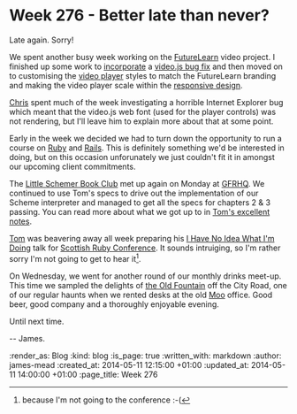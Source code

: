 Week 276 - Better late than never?
========

Late again. Sorry!

We spent another busy week working on the [FutureLearn][] video project. I finished up some work to [incorporate][videojs_rails fork] a [video.js bug fix][] and then moved on to customising the [video player][video.js] styles to match the FutureLearn branding and making the video player scale within the [responsive design][].

[Chris][] spent much of the week investigating a horrible Internet Explorer bug which meant that the video.js web font (used for the player controls) was not rendering, but I'll leave him to explain more about that at some point.

Early in the week we decided we had to turn down the opportunity to run a course on [Ruby][] and [Rails][]. This is definitely something we'd be interested in doing, but on this occasion unforunately we just couldn't fit it in amongst our upcoming client commitments.

The [Little Schemer Book Club][] met up again on Monday at [GFRHQ][]. We continued to use Tom's specs to drive out the implementation of our Scheme interpreter and managed to get all the specs for chapters 2 & 3 passing. You can read more about what we got up to in [Tom's excellent notes][little schemer notes].

[Tom][Tom Stuart] was beavering away all week preparing his [I Have No Idea What I'm Doing][] talk for [Scottish Ruby Conference][]. It sounds intruiging, so I'm rather sorry I'm not going to get to hear it[^1].

On Wednesday, we went for another round of our monthly drinks meet-up. This time we sampled the delights of [the Old Fountain][] off the City Road, one of our regular haunts when we rented desks at the old [Moo][] office. Good beer, good company and a thoroughly enjoyable evening.

Until next time.

-- James.

[FutureLearn]: https://www.futurelearn.com/
[videojs_rails fork]: https://github.com/Futurelearn/videojs_rails/tree/v4.5.2-with-IE-get-xDomain-fix
[video.js bug fix]: https://github.com/videojs/video.js/pull/1095
[video.js]: http://www.videojs.com/
[responsive design]: http://en.wikipedia.org/wiki/Responsive_web_design
[Chris]: /chris-roos
[GFRHQ]: /contact
[Ruby]: https://www.ruby-lang.org/
[Rails]: http://rubyonrails.org/
[Little Schemer Book Club]: http://lanyrd.com/series/little-schemer-book-club/
[little schemer notes]: https://groups.google.com/forum/#!msg/computationbook/s7IF6FS8vqo/cIMdg85IdKwJ
[Tom Stuart]: http://codon.com/
[I Have No Idea What I'm Doing]: http://programme2014.scottishrubyconference.com/schedule#proposal_103
[Scottish Ruby Conference]: http://2014.scottishrubyconference.com/
[the Old Fountain]: http://www.oldfountain.co.uk/
[Moo]: http://moo.com/


[^1]: because I'm not going to the conference :-(

:render_as: Blog
:kind: blog
:is_page: true
:written_with: markdown
:author: james-mead
:created_at: 2014-05-11 12:15:00 +01:00
:updated_at: 2014-05-11 14:00:00 +01:00
:page_title: Week 276
